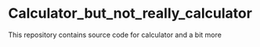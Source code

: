 # Calculator_but_not_really_calculator
This repository contains source code for calculator and a bit more
